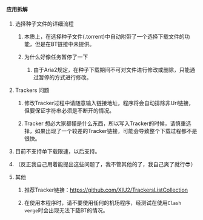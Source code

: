 #### 应用拆解

1. 选择种子文件的详细流程
   
   1. 本质上，在选择种子文件(.torrent)中自动附带了一个选择下载文件的功能，但是在BT链接中未提供。
   
   2. 为什么好像任务暂停了一下
      
      1. 由于Aria2规定，在种子下载期间不可对文件进行修改或删除，只能通过暂停的方式进行修改。

2. Trackers 问题
   
   1. 修改Tracker过程中请随意输入链接地址，程序将会自动排除非Uri链接，但要保证字符串必须是不断开的情况。
   
   2. Tracker 想必大家都懂是什么东西，所以写入Tracker的时候，请慎重选择，如果出现了一个较差的Tracker链接，可能会导致整个下载过程都不是很快。

3. 目前不支持单下载限速，以后支持。

4. （反正我自己用着能提出这些问题了，我不管其他的了，我自己爽了就行😎）

5. 其他
   
   1. 推荐Tracker链接：https://github.com/XIU2/TrackersListCollection
   
   2. 在使用本程序时，请不要使用任何的机场程序，经测试在使用`Clash verge`时会出现无法下载BT的情况。
